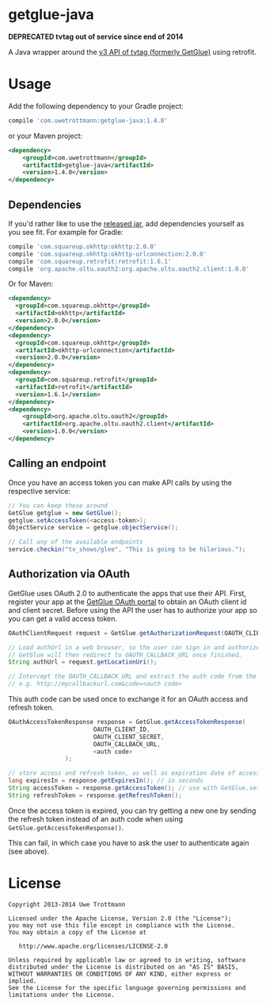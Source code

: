 getglue-java
============

**DEPRECATED tvtag out of service since end of 2014**

A Java wrapper around the [v3 API of tvtag (formerly GetGlue)][1] using retrofit.

Usage
=====

Add the following dependency to your Gradle project:

```groovy
compile 'com.uwetrottmann:getglue-java:1.4.0'
```

or your Maven project:

```xml
<dependency>
    <groupId>com.uwetrottmann</groupId>
    <artifactId>getglue-java</artifactId>
    <version>1.4.0</version>
</dependency>
```

Dependencies
------------

If you'd rather like to use the [released jar][3], add dependencies yourself as you see fit.
For example for Gradle:

```groovy
compile 'com.squareup.okhttp:okhttp:2.0.0'
compile 'com.squareup.okhttp:okhttp-urlconnection:2.0.0'
compile 'com.squareup.retrofit:retrofit:1.6.1'
compile 'org.apache.oltu.oauth2:org.apache.oltu.oauth2.client:1.0.0'
```

Or for Maven:

```xml
<dependency>
  <groupId>com.squareup.okhttp</groupId>
  <artifactId>okhttp</artifactId>
  <version>2.0.0</version>
</dependency>
<dependency>
  <groupId>com.squareup.okhttp</groupId>
  <artifactId>okhttp-urlconnection</artifactId>
  <version>2.0.0</version>
</dependency>
<dependency>
  <groupId>com.squareup.retrofit</groupId>
  <artifactId>retrofit</artifactId>
  <version>1.6.1</version>
</dependency>
<dependency>
    <groupId>org.apache.oltu.oauth2</groupId>
    <artifactId>org.apache.oltu.oauth2.client</artifactId>
    <version>1.0.0</version>
</dependency>
```

Calling an endpoint
-------------------

Once you have an access token you can make API calls by using the respective service:

```java
// You can keep these around
GetGlue getglue = new GetGlue();
getglue.setAccessToken(<access-token>);
ObjectService service = getglue.objectService();

// Call any of the available endpoints
service.checkin("tv_shows/glee", "This is going to be hilarious.");
```

Authorization via OAuth
-----------------------

GetGlue uses OAuth 2.0 to authenticate the apps that use their API.
First, register your app at the [GetGlue OAuth portal][2] to obtain an OAuth client id and client secret.
Before using the API the user has to authorize your app so you can get a valid access token.

```java
OAuthClientRequest request = GetGlue.getAuthorizationRequest(OAUTH_CLIENT_ID, OAUTH_CALLBACK_URL);

// Load authUrl in a web browser, so the user can sign in and authorize your app.
// GetGlue will then redirect to OAUTH_CALLBACK_URL once finished.
String authUrl = request.getLocationUri();

// Intercept the OAUTH_CALLBACK_URL and extract the auth code from the query parameter,
// e.g. http://mycallbackurl.com&code=<auth code>
```

This auth code can be used once to exchange it for an OAuth access and refresh token.

```java
OAuthAccessTokenResponse response = GetGlue.getAccessTokenResponse(
                        OAUTH_CLIENT_ID,
                        OAUTH_CLIENT_SECRET,
                        OAUTH_CALLBACK_URL,
                        <auth code>
                );

// store access and refresh token, as well as expiration date of access token
long expiresIn = response.getExpiresIn(); // in seconds
String accessToken = response.getAccessToken(); // use with GetGlue.setAccessToken()
String refreshToken = response.getRefreshToken();
```

Once the access token is expired, you can try getting a new one by sending the refresh token instead
of an auth code when using `GetGlue.getAccessTokenResponse()`.

This can fail, in which case you have to ask the user to authenticate again (see above).

License
=======

    Copyright 2013-2014 Uwe Trottmann

    Licensed under the Apache License, Version 2.0 (the "License");
    you may not use this file except in compliance with the License.
    You may obtain a copy of the License at

       http://www.apache.org/licenses/LICENSE-2.0

    Unless required by applicable law or agreed to in writing, software
    distributed under the License is distributed on an "AS IS" BASIS,
    WITHOUT WARRANTIES OR CONDITIONS OF ANY KIND, either express or implied.
    See the License for the specific language governing permissions and
    limitations under the License.



 [1]: http://developer.getglue.com
 [2]: https://api.getglue.com/oauth2/
 [3]: https://github.com/UweTrottmann/getglue-java/releases
